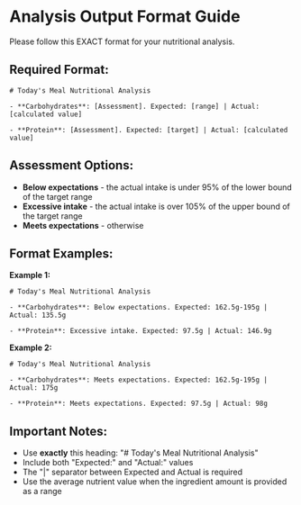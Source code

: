 # Analysis Output Format Guide

Please follow this EXACT format for your nutritional analysis.

## Required Format:

```
# Today's Meal Nutritional Analysis

- **Carbohydrates**: [Assessment]. Expected: [range] | Actual: [calculated value]

- **Protein**: [Assessment]. Expected: [target] | Actual: [calculated value]
```

## Assessment Options:
- **Below expectations** -  the actual intake is under 95% of the lower bound of the target range
- **Excessive intake** - the actual intake is over 105% of the upper bound of the target range
- **Meets expectations** - otherwise

## Format Examples:

**Example 1:**
```
# Today's Meal Nutritional Analysis

- **Carbohydrates**: Below expectations. Expected: 162.5g-195g | Actual: 135.5g

- **Protein**: Excessive intake. Expected: 97.5g | Actual: 146.9g
```

**Example 2:**
```
# Today's Meal Nutritional Analysis

- **Carbohydrates**: Meets expectations. Expected: 162.5g-195g | Actual: 175g

- **Protein**: Meets expectations. Expected: 97.5g | Actual: 98g
```

## Important Notes:
- Use **exactly** this heading: "# Today's Meal Nutritional Analysis"
- Include both "Expected:" and "Actual:" values
- The "|" separator between Expected and Actual is required
- Use the average nutrient value when the ingredient amount is provided as a range